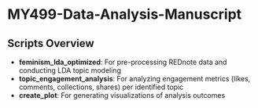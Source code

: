 # MY499-Data-Analysis-Manuscript

## Scripts Overview

- **feminism_lda_optimized**: For pre-processing REDnote data and conducting LDA topic modeling
- **topic_engagement_analysis**: For analyzing engagement metrics (likes, comments, collections, shares) per identified topic
- **create_plot**: For generating visualizations of analysis outcomes
